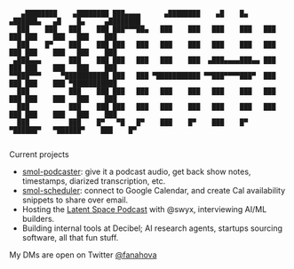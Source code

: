 ```
   ▄████████    ▄████████ ███▄▄▄▄      ▄████████    ▄█    █▄     ▄██████▄   ▄█    █▄     ▄████████ 
  ███    ███   ███    ███ ███▀▀▀██▄   ███    ███   ███    ███   ███    ███ ███    ███   ███    ███ 
  ███    █▀    ███    ███ ███   ███   ███    ███   ███    ███   ███    ███ ███    ███   ███    ███ 
 ▄███▄▄▄       ███    ███ ███   ███   ███    ███  ▄███▄▄▄▄███▄▄ ███    ███ ███    ███   ███    ███ 
▀▀███▀▀▀     ▀███████████ ███   ███ ▀███████████ ▀▀███▀▀▀▀███▀  ███    ███ ███    ███ ▀███████████ 
  ███          ███    ███ ███   ███   ███    ███   ███    ███   ███    ███ ███    ███   ███    ███ 
  ███          ███    ███ ███   ███   ███    ███   ███    ███   ███    ███ ███    ███   ███    ███ 
  ███          ███    █▀   ▀█   █▀    ███    █▀    ███    █▀     ▀██████▀   ▀██████▀    ███    █▀  
                                                                                                   
```

Current projects
- [smol-podcaster](https://github.com/fanahova): give it a podcast audio, get back show notes, timestamps, diarized transcription, etc.
- [smol-scheduler](https://github.com/FanaHOVA/smol-scheduler): connect to Google Calendar, and create Cal availability snippets to share over email. 
- Hosting the [Latent Space Podcast](https://latent.space/) with @swyx, interviewing AI/ML builders.
- Building internal tools at Decibel; AI research agents, startups sourcing software, all that fun stuff.

My DMs are open on Twitter [@fanahova](https://twitter.com/fanahova)

